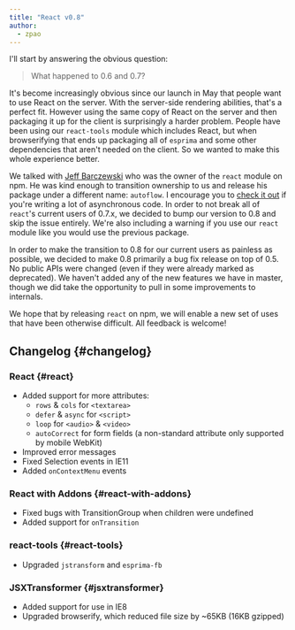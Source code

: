```yaml
---
title: "React v0.8"
author:
  - zpao
---
```


I'll start by answering the obvious question:

> What happened to 0.6 and 0.7?

It's become increasingly obvious since our launch in May that people want to use React on the server. With the server-side rendering abilities, that's a perfect fit. However using the same copy of React on the server and then packaging it up for the client is surprisingly a harder problem. People have been using our `react-tools` module which includes React, but when browserifying that ends up packaging all of `esprima` and some other dependencies that aren't needed on the client. So we wanted to make this whole experience better.

We talked with [Jeff Barczewski](https://github.com/jeffbski) who was the owner of the `react` module on npm. He was kind enough to transition ownership to us and release his package under a different name: `autoflow`. I encourage you to [check it out](https://github.com/jeffbski/autoflow) if you're writing a lot of asynchronous code. In order to not break all of `react`'s current users of 0.7.x, we decided to bump our version to 0.8 and skip the issue entirely. We're also including a warning if you use our `react` module like you would use the previous package.

In order to make the transition to 0.8 for our current users as painless as possible, we decided to make 0.8 primarily a bug fix release on top of 0.5. No public APIs were changed (even if they were already marked as deprecated). We haven't added any of the new features we have in master, though we did take the opportunity to pull in some improvements to internals.

We hope that by releasing `react` on npm, we will enable a new set of uses that have been otherwise difficult. All feedback is welcome!

## Changelog {#changelog}

### React {#react}

* Added support for more attributes: 
  * `rows` & `cols` for `<textarea>`
  * `defer` & `async` for `<script>`
  * `loop` for `<audio>` & `<video>`
  * `autoCorrect` for form fields (a non-standard attribute only supported by mobile WebKit)
* Improved error messages
* Fixed Selection events in IE11
* Added `onContextMenu` events

### React with Addons {#react-with-addons}

* Fixed bugs with TransitionGroup when children were undefined
* Added support for `onTransition`

### react-tools {#react-tools}

* Upgraded `jstransform` and `esprima-fb`

### JSXTransformer {#jsxtransformer}

* Added support for use in IE8
* Upgraded browserify, which reduced file size by ~65KB (16KB gzipped)